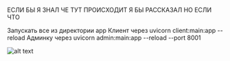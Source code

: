 ЕСЛИ БЫ Я ЗНАЛ ЧЕ ТУТ ПРОИСХОДИТ Я БЫ РАССКАЗАЛ НО ЕСЛИ ЧТО 

Запускать все из директории app
Клиент через uvicorn client:main:app --reload
Админку через uvicorn admin:main:app --reload --port 8001

![alt text](https://sun9-50.userapi.com/impg/lhGDOYlV9p6hktVPKE44iIgxj06DVfAQOTJjcQ/7_AzdWSc7Dc.jpg?size=620x437&quality=96&sign=459ad155478687dbaf4cf7b1f6f63a5d&type=album)